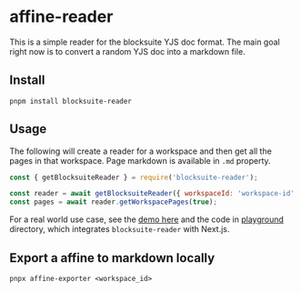 # affine-reader

This is a simple reader for the blocksuite YJS doc format.
The main goal right now is to convert a random YJS doc into a markdown file.

## Install

`pnpm install blocksuite-reader`

## Usage

The following will create a reader for a workspace and then get all the pages in that workspace.
Page markdown is available in `.md` property.

```js
const { getBlocksuiteReader } = require('blocksuite-reader');

const reader = await getBlocksuiteReader({ workspaceId: 'workspace-id' })
const pages = await reader.getWorkspacePages(true);

```

For a real world use case, see the [demo here](https://affine-reader-playground.vercel.app/) and the code in [playground](./playground) directory, which integrates `blocksuite-reader` with Next.js.

## Export a affine to markdown locally

```
pnpx affine-exporter <workspace_id>
```
